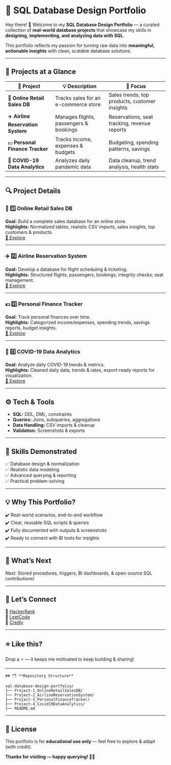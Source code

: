 # 🚀 **SQL Database Design Portfolio**

Hey there! 👋 Welcome to my **SQL Database Design Portfolio** — a curated collection of **real-world database projects** that showcase my skills in **designing, implementing, and analyzing data with SQL**.

This portfolio reflects my passion for turning raw data into **meaningful, actionable insights** with clean, scalable database solutions.

---

## 📂 **Projects at a Glance**

| 📌 Project | 💡 Description | 🧩 Focus |
|------------|----------------|----------|
| 🛒 **Online Retail Sales DB** | Tracks sales for an e-commerce store | Sales trends, top products, customer insights |
| ✈️ **Airline Reservation System** | Manages flights, passengers & bookings | Reservations, seat tracking, revenue reports |
| 💵 **Personal Finance Tracker** | Tracks income, expenses & budgets | Budgeting, spending patterns, savings |
| 🦠 **COVID-19 Data Analytics** | Analyzes daily pandemic data | Data cleanup, trend analysis, health stats |

---

## 🔍 **Project Details**

### 🛒 **1️⃣ Online Retail Sales DB**
**Goal:** Build a complete sales database for an online store.  
**Highlights:** Normalized tables, realistic CSV imports, sales insights, top customers & products.  
[📂 Explore](./Project-1_OnlineRetailSalesDB)

---

### ✈️ **2️⃣ Airline Reservation System**
**Goal:** Develop a database for flight scheduling & ticketing.  
**Highlights:** Structured flights, passengers, bookings; integrity checks; seat management.  
[📂 Explore](./Project-2_AirlineReservationSystem)

---

### 💵 **3️⃣ Personal Finance Tracker**
**Goal:** Track personal finances over time.  
**Highlights:** Categorized income/expenses, spending trends, savings reports, budget insights.  
[📂 Explore](./Project-3_PersonalFinanceTracker)

---

### 🦠 **4️⃣ COVID-19 Data Analytics**
**Goal:** Analyze daily COVID-19 trends & metrics.  
**Highlights:** Cleaned daily data, trends & rates, export-ready reports for visualization.  
[📂 Explore](./Project-4_Covid19DataAnalytics)

---

## ⚙️ **Tech & Tools**

- **SQL:** DDL, DML, constraints
- **Queries:** Joins, subqueries, aggregations
- **Data Handling:** CSV imports & cleanup
- **Validation:** Screenshots & exports

---

## 🎯 **Skills Demonstrated**

✅ Database design & normalization  
✅ Realistic data modeling  
✅ Advanced querying & reporting  
✅ Practical problem-solving

---

## 💡 **Why This Portfolio?**

✔️ Real-world scenarios, end-to-end workflow  
✔️ Clear, reusable SQL scripts & queries  
✔️ Fully documented with outputs & screenshots  
✔️ Ready to connect with BI tools for insights

---

## 🚀 **What’s Next**

Next: Stored procedures, triggers, BI dashboards, & open-source SQL contributions!

---

## 🤝 **Let’s Connect**

📌 [HackerRank](https://www.hackerrank.com/profile/anjaliparashura2)  
📌 [LeetCode](https://leetcode.com/u/Onjo8vPiIY/)  
📌 [Credly](https://www.credly.com/users/shinde-anjali)

---

## ⭐ **Like this?**

Drop a ⭐ — it keeps me motivated to keep building & sharing!

---
```
## 🗂️ **Repository Structure**

sql-database-design-portfolio/
├── Project-1_OnlineRetailSalesDB/
├── Project-2_AirlineReservationSystem/
├── Project-3_PersonalFinanceTracker/
├── Project-4_Covid19DataAnalytics/
├── README.md

```
---

## 📜 **License**

This portfolio is for **educational use only** — feel free to explore & adapt (with credit).

**Thanks for visiting — happy querying! 🚀✨**

